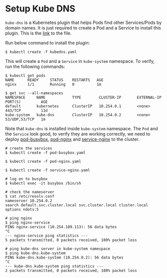# Setup Kube DNS

`kube-dns` is a Kubernetes plugin that helps Pods find other Services/Pods by domain names. It is just required to create a Pod and a Service to install this plugin. This is the [link](./kubedns.yaml) to the file. 

Run below command to install the plugin:
```shell
$ kubectl create -f kubedns.yaml
```

This will create a `Pod` and a `Service` in `kube-system` namespace. To verify, run the following commands:
```shell
$ kubectl get pods
NAME      READY     STATUS    RESTARTS   AGE
nginx     1/1       Running   0          1m

$ get svc --all-namespaces
NAMESPACE     NAME            TYPE        CLUSTER-IP       EXTERNAL-IP   PORT(S)         AGE
default       kubernetes      ClusterIP   10.254.0.1       <none>        443/TCP         11d
kube-system   kube-dns        ClusterIP   10.254.0.2       <none>        53/UDP,53/TCP   1m
```
Note that `kube-dns` is installed inside `kube-system` namespace. The `Pod` and the `Service` look good, to verify they are working correctly, we need to deploy [pod-busybox](./pod-busybox.yaml), [pod-nginx](./pod-nginx.yaml) and [service-nginx](./service-nginx.yaml) to the cluster.

```shell
# create the services
$ kubectl create -f pod-busybox.yaml

$ kubectl create -f pod-nginx.yaml

$ kubectl create -f service-nginx.yaml

# log on to busybox
$ kubectl exec -it busybox /bin/sh

# check the nameserver
$ cat /etc/resolv.conf
nameserver 10.254.0.2
search default.svc.cluster.local svc.cluster.local cluster.local
options ndots:5

# ping nginx
$ ping nginx-service
PING nginx-service (10.254.189.113): 56 data bytes
^C
--- nginx-service ping statistics ---
5 packets transmitted, 0 packets received, 100% packet loss

# ping kube-dns server in kube-system namespace
$ ping kube-dns.kube-system
PING kube-dns.kube-system (10.254.0.2): 56 data bytes
^C
--- kube-dns.kube-system ping statistics ---
2 packets transmitted, 0 packets received, 100% packet loss
```
